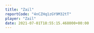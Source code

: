 ```yaml
---
title: "Zail"
reportCode: "4nCZHq1zGY9M32tT"
player: "Zail"
date: 2021-07-01T18:55:15.468000+00:00
---
```

